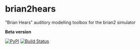 brian2hears
===========

"Brian Hears" auditory modelling toolbox for the brian2 simulator

**Beta version**

[![PyPI](https://img.shields.io/pypi/v/brian2hears.svg)](https://pypi.org/project/brian2hears/)
[![Build Status](https://dev.azure.com/brian-team/Brian2Hears/_apis/build/status/brian-team.brian2hears?branchName=master)](https://dev.azure.com/brian-team/Brian2Hears/_build/latest?definitionId=2&branchName=master)
